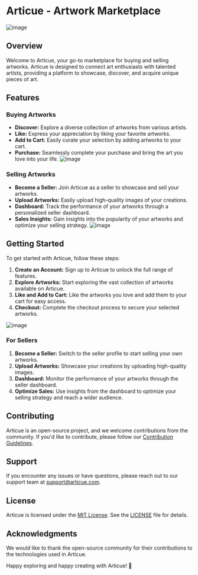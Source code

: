 # Articue - Artwork Marketplace
![image](https://github.com/JaiBhalla03/ARTICUE/assets/101990594/f67d5ac8-3a60-47a4-a628-32135311f234)

## Overview

Welcome to Articue, your go-to marketplace for buying and selling artworks. Articue is designed to connect art enthusiasts with talented artists, providing a platform to showcase, discover, and acquire unique pieces of art.

## Features

### Buying Artworks

- **Discover:** Explore a diverse collection of artworks from various artists.
- **Like:** Express your appreciation by liking your favorite artworks.
- **Add to Cart:** Easily curate your selection by adding artworks to your cart.
- **Purchase:** Seamlessly complete your purchase and bring the art you love into your life.
![image](https://github.com/JaiBhalla03/ARTICUE/assets/101990594/6cb90c52-8bb3-45de-bb16-6fa9fee8496d)


### Selling Artworks

- **Become a Seller:** Join Articue as a seller to showcase and sell your artworks.
- **Upload Artworks:** Easily upload high-quality images of your creations.
- **Dashboard:** Track the performance of your artworks through a personalized seller dashboard.
- **Sales Insights:** Gain insights into the popularity of your artworks and optimize your selling strategy.
![image](https://github.com/JaiBhalla03/ARTICUE/assets/101990594/a91a685c-5d0f-434c-aa60-26e12c55020e)


## Getting Started

To get started with Articue, follow these steps:

1. **Create an Account:** Sign up to Articue to unlock the full range of features.
2. **Explore Artworks:** Start exploring the vast collection of artworks available on Articue.
3. **Like and Add to Cart:** Like the artworks you love and add them to your cart for easy access.
4. **Checkout:** Complete the checkout process to secure your selected artworks.

![image](https://github.com/JaiBhalla03/ARTICUE/assets/101990594/fec7609f-65d5-42a7-8115-93e710ab3fdc)


### For Sellers

1. **Become a Seller:** Switch to the seller profile to start selling your own artworks.
2. **Upload Artworks:** Showcase your creations by uploading high-quality images.
3. **Dashboard:** Monitor the performance of your artworks through the seller dashboard.
4. **Optimize Sales:** Use insights from the dashboard to optimize your selling strategy and reach a wider audience.

## Contributing

Articue is an open-source project, and we welcome contributions from the community. If you'd like to contribute, please follow our [Contribution Guidelines](CONTRIBUTING.md).

## Support

If you encounter any issues or have questions, please reach out to our support team at [support@articue.com](mailto:support@articue.com).

## License

Articue is licensed under the [MIT License](LICENSE). See the [LICENSE](LICENSE) file for details.

## Acknowledgments

We would like to thank the open-source community for their contributions to the technologies used in Articue.

Happy exploring and happy creating with Articue! 🎨
